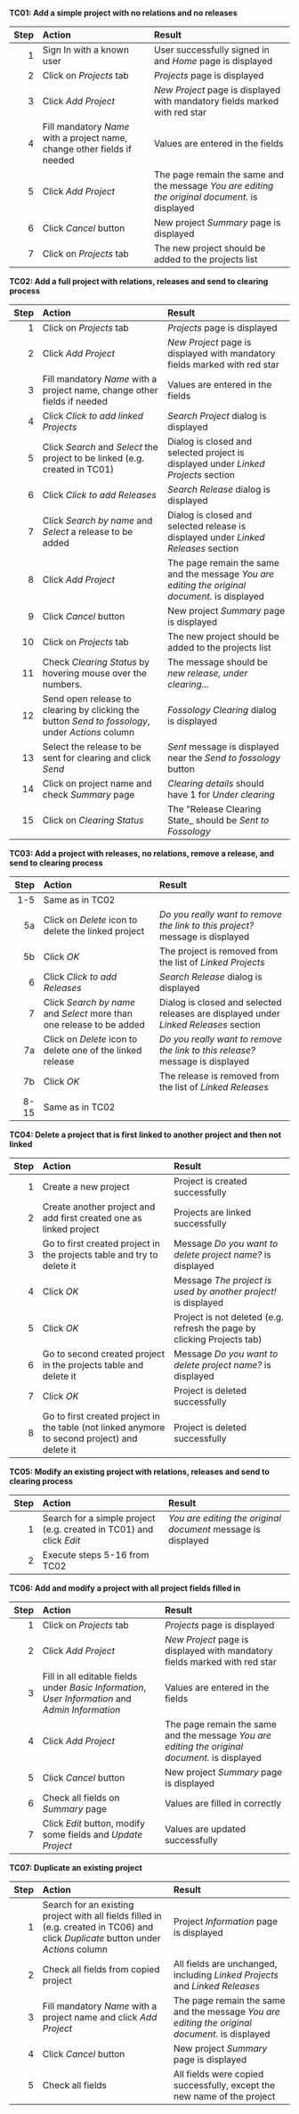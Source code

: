 **TC01: Add a simple project with no relations and no releases**

Step | Action | Result
---:|:-----|:----
1 | Sign In with a known user | User successfully signed in and _Home_ page is displayed
2 | Click on _Projects_ tab | _Projects_ page is displayed
3 | Click _Add Project_ | _New Project_ page is displayed with mandatory fields marked with red star
4 | Fill mandatory _Name_ with a project name, change other fields if needed | Values are entered in the fields
5 | Click _Add Project_ | The page remain the same and the message _You are editing the original document._ is displayed
6 | Click _Cancel_ button | New project _Summary_ page is displayed
7 | Click on _Projects_ tab | The new project should be added to the projects list

**TC02: Add a full project with relations, releases and send to clearing process**

Step | Action | Result
---:|:-----|:----
1 | Click on _Projects_ tab | _Projects_ page is displayed
2 | Click _Add Project_ | _New Project_ page is displayed with mandatory fields marked with red star
3 | Fill mandatory _Name_ with a project name, change other fields if needed | Values are entered in the fields
4 | Click _Click to add linked Projects_ | _Search Project_ dialog is displayed
5 | Click _Search_ and _Select_ the project to be linked (e.g. created in TC01) | Dialog is closed and selected project is displayed under _Linked Projects_ section
6 | Click _Click to add Releases_ | _Search Release_ dialog is displayed
7 | Click _Search by name_ and _Select_ a release to be added | Dialog is closed and selected release is displayed under _Linked Releases_ section
8 | Click _Add Project_ | The page remain the same and the message _You are editing the original document._ is displayed
9 | Click _Cancel_ button | New project _Summary_ page is displayed
10 | Click on _Projects_ tab | The new project should be added to the projects list
11 | Check _Clearing Status_ by hovering mouse over the numbers. | The message should be _new release, under clearing..._
12 | Send open release to clearing by clicking the button _Send to fossology_, under _Actions_ column | _Fossology Clearing_ dialog is displayed
13 | Select the release to be sent for clearing and click _Send_ | _Sent_ message is displayed near the _Send to fossology_ button
14 | Click on project name and check _Summary_ page | _Clearing details_ should have 1 for _Under clearing_
15 | Click on _Clearing Status_ | The "Release Clearing State_ should be _Sent to Fossology_

**TC03: Add a project with releases, no relations, remove a release, and send to clearing process**

Step | Action | Result
---:|:-----|:----
1-5 | Same as in TC02   
5a | Click on _Delete_ icon to delete the linked project | _Do you really want to remove the link to this project?_ message is displayed  
5b | Click _OK_ | The project is removed from the list of _Linked Projects_  
6 | Click _Click to add Releases_ | _Search Release_ dialog is displayed
7 | Click _Search by name_ and _Select_ more than one release to be added | Dialog is closed and selected releases are displayed under _Linked Releases_ section
7a | Click on _Delete_ icon to delete one of the linked release| _Do you really want to remove the link to this release?_ message is displayed  
7b | Click _OK_ | The release is removed from the list of _Linked Releases_
8-15 | Same as in TC02   

**TC04: Delete a project that is first linked to another project and then not linked**

Step | Action | Result
---:|:-----|:----
1 | Create a new project | Project is created successfully  
2 | Create another project and add first created one as linked project | Projects are linked successfully  
3 | Go to first created project in the projects table and try to delete it | Message _Do you want to delete project name?_ is displayed  
4 | Click _OK_ | Message _The project is used by another project!_ is displayed  
5 | Click _OK_ | Project is not deleted (e.g. refresh the page by clicking Projects tab)  
6 | Go to second created project in the projects table and delete it | Message _Do you want to delete project name?_ is displayed  
7 | Click _OK_ | Project is deleted successfully  
8 | Go to first created project in the table (not linked anymore to second project) and delete it | Project is deleted successfully  

**TC05: Modify an existing project with relations, releases and send to clearing process**

Step | Action | Result
---:|:-----|:----
1 | Search for a simple project (e.g. created in TC01) and click _Edit_ | _You are editing the original document_ message is displayed  
2 | Execute steps 5-16 from TC02

**TC06: Add and modify a project with all project fields filled in**

Step | Action | Result
---:|:-----|:----
1 | Click on _Projects_ tab | _Projects_ page is displayed
2 | Click _Add Project_ | _New Project_ page is displayed with mandatory fields marked with red star
3 | Fill in all editable fields under _Basic Information_, _User Information_ and _Admin Information_ | Values are entered in the fields
4 | Click _Add Project_ | The page remain the same and the message _You are editing the original document._ is displayed
5 | Click _Cancel_ button | New project _Summary_ page is displayed
6 | Check all fields on _Summary_ page | Values are filled in correctly
7 | Click _Edit_ button, modify some fields and _Update Project_ | Values are updated successfully

**TC07: Duplicate an existing project**

Step | Action | Result
---:|:-----|:----
1 | Search for an existing project with all fields filled in (e.g. created in TC06) and click _Duplicate_ button under _Actions_ column | Project _Information_ page is displayed
2 | Check all fields from copied project | All fields are unchanged, including _Linked Projects_ and _Linked Releases_
3 | Fill mandatory _Name_ with a project name and click _Add Project_ | The page remain the same and the message _You are editing the original document._ is displayed
4 | Click _Cancel_ button | New project _Summary_ page is displayed
5 | Check all fields | All fields were copied successfully, except the new name of the project